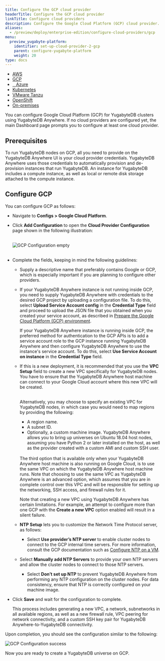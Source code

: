 ```yaml
---
title: Configure the GCP cloud provider
headerTitle: Configure the GCP cloud provider
linkTitle: Configure cloud providers
description: Configure the Google Cloud Platform (GCP) cloud provider.
aliases:
  - /preview/deploy/enterprise-edition/configure-cloud-providers/gcp
menu:
  preview_yugabyte-platform:
    identifier: set-up-cloud-provider-2-gcp
    parent: configure-yugabyte-platform
    weight: 20
type: docs
---
```


<ul class="nav nav-tabs-alt nav-tabs-yb">

  <li>
    <a href="../aws/" class="nav-link">
      <i class="fab fa-aws"></i>
      AWS
    </a>
  </li>

  <li>
    <a href="../gcp/" class="nav-link active">
      <i class="fab fa-google" aria-hidden="true"></i>
      GCP
    </a>
  </li>

  <li>
    <a href="../azure/" class="nav-link">
      <i class="icon-azure" aria-hidden="true"></i>
      &nbsp;&nbsp; Azure
    </a>
  </li>

  <li>
    <a href="../kubernetes/" class="nav-link">
      <i class="fas fa-cubes" aria-hidden="true"></i>
      Kubernetes
    </a>
  </li>

  <li>
    <a href="../vmware-tanzu/" class="nav-link">
      <i class="fas fa-cubes" aria-hidden="true"></i>
      VMware Tanzu
    </a>
  </li>

<li>
    <a href="../openshift/" class="nav-link">
      <i class="fas fa-cubes" aria-hidden="true"></i>OpenShift</a>
  </li>

  <li>
    <a href="../on-premises/" class="nav-link">
      <i class="fas fa-building"></i>
      On-premises
    </a>
  </li>

</ul>

You can configure Google Cloud Platform (GCP) for YugabyteDB clusters using YugabyteDB Anywhere. If no cloud providers are configured yet, the main Dashboard page prompts you to configure at least one cloud provider.

## Prerequisites

To run YugabyteDB nodes on GCP, all you need to provide on the YugabyteDB Anywhere UI is your cloud provider credentials. YugabyteDB Anywhere uses those credentials to automatically provision and de-provision instances that run YugabyteDB. An instance for YugabyteDB includes a compute instance, as well as local or remote disk storage attached to the compute instance.

## Configure GCP

You can configure GCP as follows:

- Navigate to **Configs > Google Cloud Platform**.

- Click **Add Configuration** to open the **Cloud Provider Configuration** page shown in the following illustration:<br><br>

  ![GCP Configuration empty](/images/ee/gcp-setup/gcp-configure-empty.png)<br><br>

- Complete the fields, keeping in mind the following guidelines:
  - Supply a descriptive name that preferably contains Google or GCP, which is especially important if you are planning to configure other providers.

  - If your YugabyteDB Anywhere instance is not running inside GCP, you need to supply YugabyteDB Anywhere with credentials to the desired GCP project by uploading a configuration file. To do this, select **Upload Service Account config** in the **Credential Type** field and proceed to upload the JSON file that you obtained when you created your service account, as described in [Prepare the Google Cloud Platform (GCP) environment](../../../install-yugabyte-platform/prepare-environment/gcp).<br>

    If your YugabyteDB Anywhere instance is running inside GCP, the preferred method for authentication to the GCP APIs is to add a service account role to the GCP instance running YugabyteDB Anywhere and then configure YugabyteDB Anywhere to use the instance's service account. To do this, select **Use Service Account on instance** in the **Credential Type** field.

  - If this is a new deployment, it is recommended that you use the **VPC Setup** field to create a new VPC specifically for YugabyteDB nodes. You have to ensure that the YugabyteDB Anywhere host machine can connect to your Google Cloud account where this new VPC will be created.

    <br>Alternatively, you may choose to specify an existing VPC for YugabyteDB nodes, in which case you would need to map regions by providing the following:

    - A region name.
    - A subnet ID.
    - Optionally, a custom machine image. YugabyteDB Anywhere allows you to bring up universes on Ubuntu 18.04 host nodes, assuming you have Python 2 or later installed on the host, as well as the provider created with a custom AMI and custom SSH user.

    <br>
    The third option that is available only when your YugabyteDB Anywhere host machine is also running on Google Cloud, is to use the same VPC on which the YugabyteDB Anywhere host machine runs. Note that choosing to use the same VPC as YugabyteDB Anywhere is an advanced option, which assumes that you are in complete control over this VPC and will be responsible for setting up the networking, SSH access, and firewall rules for it.<br>

    Note that creating a new VPC using YugabyteDB Anywhere has certain limitations. For example, an attempt to configure more than one GCP with the **Create a new VPC** option enabled will result in a silent failure.
  
  - **NTP Setup** lets you to customize the Network Time Protocol server, as follows:
    
    - Select **Use provider’s NTP server** to enable cluster nodes to connect to the GCP internal time servers. For more information, consult the GCP documentation such as [Configure NTP on a VM](https://cloud.google.com/compute/docs/instances/configure-ntp).
  - Select **Manually add NTP Servers** to provide your own NTP servers and allow the cluster nodes to connect to those NTP servers.
    
    - Select **Don’t set up NTP** to prevent YugabyteDB Anywhere from performing any NTP configuration on the cluster nodes. For data consistency, ensure that NTP is correctly configured on your machine image.
  
- Click **Save** and wait for the configuration to complete.

  This process includes generating a new VPC, a network, subnetworks in all available regions, as well as a new firewall rule, VPC peering for network connectivity, and a custom SSH key pair for YugabyteDB Anywhere-to-YugabyteDB connectivity.

Upon completion, you should see the configuration similar to the following:

![GCP Configuration success](/images/ee/gcp-setup/gcp-configure-success.png)

Now you are ready to create a YugabyteDB universe on GCP.
